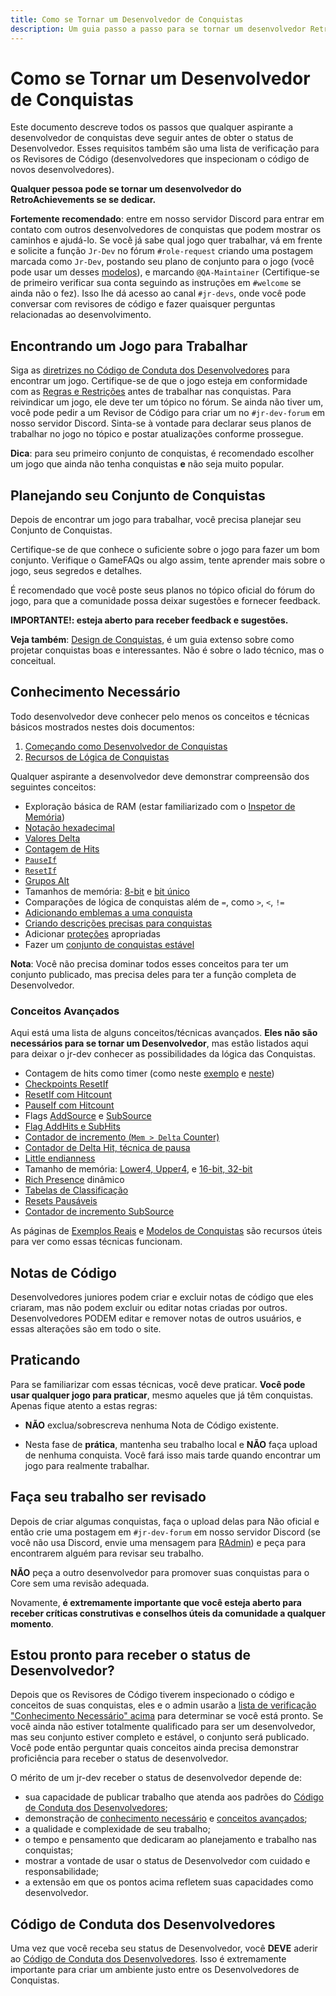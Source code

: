 ```yaml
---
title: Como se Tornar um Desenvolvedor de Conquistas
description: Um guia passo a passo para se tornar um desenvolvedor RetroAchievements, incluindo conhecimentos necessários, planejamento e melhores práticas.
---
```


# Como se Tornar um Desenvolvedor de Conquistas

Este documento descreve todos os passos que qualquer aspirante a desenvolvedor de conquistas deve seguir antes de obter o status de Desenvolvedor. Esses requisitos também são uma lista de verificação para os Revisores de Código (desenvolvedores que inspecionam o código de novos desenvolvedores).

**Qualquer pessoa pode se tornar um desenvolvedor do RetroAchievements se se dedicar.**

**Fortemente recomendado**: entre em nosso servidor Discord para entrar em contato com outros desenvolvedores de conquistas que podem mostrar os caminhos e ajudá-lo. Se você já sabe qual jogo quer trabalhar, vá em frente e solicite a função `Jr-Dev` no fórum `#role-request` criando uma postagem marcada como `Jr-Dev`, postando seu plano de conjunto para o jogo (você pode usar um desses [modelos](https://docs.google.com/spreadsheets/d/1VC2phJ9AUcZK5Ll4bVuMpJXED8QdM_nw8OdSAuLc3bI/edit)), e marcando `@QA-Maintainer` (Certifique-se de primeiro verificar sua conta seguindo as instruções em `#welcome` se ainda não o fez). Isso lhe dá acesso ao canal `#jr-devs`, onde você pode conversar com revisores de código e fazer quaisquer perguntas relacionadas ao desenvolvimento.

## Encontrando um Jogo para Trabalhar

Siga as [diretrizes no Código de Conduta dos Desenvolvedores](/guidelines/developers/code-of-conduct#working-on-empty-sets) para encontrar um jogo. Certifique-se de que o jogo esteja em conformidade com as [Regras e Restrições](/developer-docs/jr-dev-rules#rules-and-restrictions) antes de trabalhar nas conquistas. Para reivindicar um jogo, ele deve ter um tópico no fórum. Se ainda não tiver um, você pode pedir a um Revisor de Código para criar um no `#jr-dev-forum` em nosso servidor Discord. Sinta-se à vontade para declarar seus planos de trabalhar no jogo no tópico e postar atualizações conforme prossegue.

**Dica**: para seu primeiro conjunto de conquistas, é recomendado escolher um jogo que ainda não tenha conquistas **e** não seja muito popular.

## Planejando seu Conjunto de Conquistas

Depois de encontrar um jogo para trabalhar, você precisa planejar seu Conjunto de Conquistas.

Certifique-se de que conhece o suficiente sobre o jogo para fazer um bom conjunto. Verifique o GameFAQs ou algo assim, tente aprender mais sobre o jogo, seus segredos e detalhes.

É recomendado que você poste seus planos no tópico oficial do fórum do jogo, para que a comunidade possa deixar sugestões e fornecer feedback.

**IMPORTANTE!: esteja aberto para receber feedback e sugestões.**

**Veja também**: [Design de Conquistas](/pt/developer-docs/achievement-design), é um guia extenso sobre como projetar conquistas boas e interessantes. Não é sobre o lado técnico, mas o conceitual.

## Conhecimento Necessário

Todo desenvolvedor deve conhecer pelo menos os conceitos e técnicas básicos mostrados nestes dois documentos:

1. [Começando como Desenvolvedor de Conquistas](/pt/developer-docs/getting-started-as-an-achievement-developer)
2. [Recursos de Lógica de Conquistas](/pt/orphaned/achievement-logic-features)

Qualquer aspirante a desenvolvedor deve demonstrar compreensão dos seguintes conceitos:

- Exploração básica de RAM (estar familiarizado com o [Inspetor de Memória](/pt/developer-docs/memory-inspector))
- [Notação hexadecimal](/pt/developer-docs/memory-inspector#notacoes-decimal-binaria-e-hexadecimal)
- [Valores Delta](/pt/developer-docs/delta-values)
- [Contagem de Hits](/developer-docs/hit-counts)
- [`PauseIf`](/developer-docs/flags/pauseif)
- [`ResetIf`](/developer-docs/flags/resetif)
- [Grupos Alt](/pt/developer-docs/alt-groups)
- Tamanhos de memória: [8-bit](/pt/developer-docs/memory-inspector#modo-8-bit) e [bit único](/pt/developer-docs/memory-inspector#bits-individuais)
- Comparações de lógica de conquistas além de `=`, como `>`, `<`, `!=`
- [Adicionando emblemas a uma conquista](/pt/general/ways-to-contribute)
- [Criando descrições precisas para conquistas](/guidelines/developers/code-of-conduct#basic-achievement-design-guidelines)
- Adicionar [proteções](/pt/developer-docs/getting-started-as-an-achievement-developer#dicas-importantes) apropriadas
- Fazer um [conjunto de conquistas estável](/developer-docs/getting-started-as-an-achievement-developer#dicas-importantes)

**Nota**: Você não precisa dominar todos esses conceitos para ter um conjunto publicado, mas precisa deles para ter a função completa de Desenvolvedor.

### Conceitos Avançados

Aqui está uma lista de alguns conceitos/técnicas avançados. **Eles não são necessários para se tornar um Desenvolvedor**, mas estão listados aqui para deixar o jr-dev conhecer as possibilidades da lógica das Conquistas.

- Contagem de hits como timer (como neste [exemplo](/pt/developer-docs/real-examples/using-hit-counts-as-a-timer) e [neste](/developer-docs/real-examples/creating-a-timer-with-reset-if-hits-based-on-the-speed-of-the-game))
- [Checkpoints ResetIf](/pt/developer-docs/achievement-templates#termine-nível-n-sem-morrer)
- [ResetIf com Hitcount](/developer-docs/flags/resetif#resetif-with-hit-counts)
- [PauseIf com Hitcount](/developer-docs/flags/pauseif#pauseif-with-hit-counts)
- Flags [AddSource](/developer-docs/flags/addsource) e [SubSource](/developer-docs/flags/subsource)
- [Flag AddHits e SubHits](/developer-docs/flags/addhits-subhits)
- [Contador de incremento (`Mem > Delta` Counter)](/pt/developer-docs/real-examples/using-delta-values-and-hit-counts-to-detect-an-increment)
- [Contador de Delta Hit, técnica de pausa](/pt/developer-docs/achievement-templates#cheque-por-um-valor-específico-mudando-para-outro-valor-específico-dez-vezes)
- [Little endianness](/pt/developer-docs/memory-inspector#endianness)
- Tamanho de memória: [Lower4, Upper4](/pt/developer-docs/memory-inspector#upper4-e-lower4), e [16-bit, 32-bit](/pt/developer-docs/memory-inspector#modo-16-e-32-bit)
- [Rich Presence](/pt/developer-docs/rich-presence) dinâmico
- [Tabelas de Classificação](/pt/developer-docs/leaderboards)
- [Resets Pausáveis](/pt/developer-docs/achievement-templates#resets-condicionais)
- [Contador de incremento SubSource](/developer-docs/flags/subsource#using-subsource-to-count-specific-increments)

As páginas de [Exemplos Reais](/pt/developer-docs/real-examples) e [Modelos de Conquistas](/pt/developer-docs/achievement-templates) são recursos úteis para ver como essas técnicas funcionam.

## Notas de Código

Desenvolvedores juniores podem criar e excluir notas de código que eles criaram, mas não podem excluir ou editar notas criadas por outros. Desenvolvedores PODEM editar e remover notas de outros usuários, e essas alterações são em todo o site.

## Praticando

Para se familiarizar com essas técnicas, você deve praticar. **Você pode usar qualquer jogo para praticar**, mesmo aqueles que já têm conquistas. Apenas fique atento a estas regras:

- **NÃO** exclua/sobrescreva nenhuma Nota de Código existente.

- Nesta fase de **prática**, mantenha seu trabalho local e **NÃO** faça upload de nenhuma conquista. Você fará isso mais tarde quando encontrar um jogo para realmente trabalhar.

## Faça seu trabalho ser revisado

Depois de criar algumas conquistas, faça o upload delas para Não oficial e então crie uma postagem em `#jr-dev-forum` em nosso servidor Discord (se você não usa Discord, envie uma mensagem para [RAdmin](http://retroachievements.org/user/RAdmin)) e peça para encontrarem alguém para revisar seu trabalho.

**NÃO** peça a outro desenvolvedor para promover suas conquistas para o Core sem uma revisão adequada.

Novamente, **é extremamente importante que você esteja aberto para receber críticas construtivas e conselhos úteis da comunidade a qualquer momento**.

## Estou pronto para receber o status de Desenvolvedor?

Depois que os Revisores de Código tiverem inspecionado o código e conceitos de suas conquistas, eles e o admin usarão a [lista de verificação "Conhecimento Necessário" acima](#conhecimento-necessário) para determinar se você está pronto. Se você ainda não estiver totalmente qualificado para ser um desenvolvedor, mas seu conjunto estiver completo e estável, o conjunto será publicado. Você pode então perguntar quais conceitos ainda precisa demonstrar proficiência para receber o status de desenvolvedor.

O mérito de um jr-dev receber o status de desenvolvedor depende de:

- sua capacidade de publicar trabalho que atenda aos padrões do [Código de Conduta dos Desenvolvedores](/guidelines/developers/code-of-conduct);
- demonstração de [conhecimento necessário](#conhecimento-necessário) e [conceitos avançados](#conceitos-avançados);
- a qualidade e complexidade de seu trabalho;
- o tempo e pensamento que dedicaram ao planejamento e trabalho nas conquistas;
- mostrar a vontade de usar o status de Desenvolvedor com cuidado e responsabilidade;
- a extensão em que os pontos acima refletem suas capacidades como desenvolvedor.

## Código de Conduta dos Desenvolvedores

Uma vez que você receba seu status de Desenvolvedor, você **DEVE** aderir ao [Código de Conduta dos Desenvolvedores](/guidelines/developers/code-of-conduct). Isso é extremamente importante para criar um ambiente justo entre os Desenvolvedores de Conquistas.
